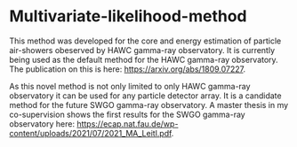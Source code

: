 # Multivariate-likelihood-method
This method was developed for the core and energy estimation of particle air-showers obeserved by HAWC gamma-ray observatory. It is currently being used as the default method for the HAWC gamma-ray observatory. The publication on this is here: https://arxiv.org/abs/1809.07227.

As this novel method is not only limited to only HAWC gamma-ray observatory it can be used for any particle detector array. It is a candidate method for the future SWGO gamma-ray observatory. A master thesis in my co-supervision shows the first results for the SWGO gamma-ray observatory here: https://ecap.nat.fau.de/wp-content/uploads/2021/07/2021_MA_Leitl.pdf.


